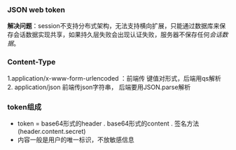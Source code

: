 ### JSON web token
**解决问题**：session不支持分布式架构，无法支持横向扩展，只能通过数据库来保存会话数据实现共享，如果持久层失败会出现认证失败，服务器不保存任何*会话数据*。
### Content-Type
1.application/x-www-form-urlencoded ：前端传 键值对形式，后端用qs解析
2. application/json 前端传json字符串， 后端要用JSON.parse解析
### token组成 
 -  token = base64形式的header . base64形式的content . 签名方法(header.content.secret)
 -  内容一般是用户的唯一标识，不放敏感信息
